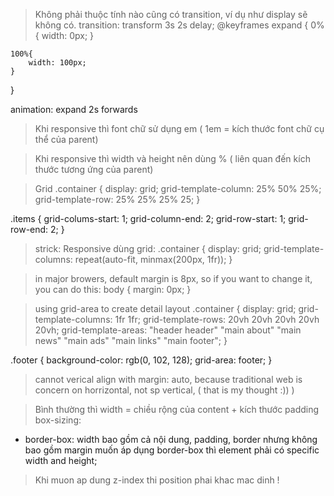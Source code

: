 > Không phải thuộc tính nào cũng có transition, ví dụ như display sẽ không có.
> transition: transform 3s 2s delay;
> @keyframes expand {
    0% {
        width: 0px;
    }

    100%{
        width: 100px;
    }
}

animation: expand 2s forwards

> Khi responsive thì font chữ sử dụng em ( 1em = kích thước font chữ cụ thể của parent)

> Khi responsive thì width và height nên dùng % ( liên quan đến kích thước tương ứng của parent)

> Grid
.container {
    display: grid;
    grid-template-column: 25% 50% 25%;
    grid-template-row: 25% 25% 25% 25;
}

.items {
    grid-colums-start: 1;
    grid-column-end: 2;
    grid-row-start: 1;
    grid-row-end: 2;
}

> strick: Responsive dùng grid:
.container {
    display: grid;
    grid-template-columns: repeat(auto-fit, minmax(200px, 1fr));
}

> in major browers, default margin is 8px, so if you want to change it, you can do this:
body {
    margin: 0px;
}

> using grid-area to create detail layout
.container {
    display: grid;
    grid-template-columns: 1fr 1fr;
    grid-template-rows: 20vh 20vh 20vh 20vh 20vh;
    grid-template-areas: 
        "header header"
        "main about"
        "main news"
        "main ads"
        "main links"
        "main footer";
}

.footer {
    background-color: rgb(0, 102, 128);
    grid-area: footer;
}

> cannot verical align with margin: auto, because traditional web is concern on horrizontal, not sp vertical, ( that is my thought :)) )

> Bình thường thì width = chiều rộng của content + kích thước padding
box-sizing:
+ border-box: width bao gồm cả nội dung, padding, border nhưng không bao gồm margin
muốn áp dụng border-box thì element phải có specific width and height;

> Khi muon ap dung z-index thi position phai khac mac dinh !